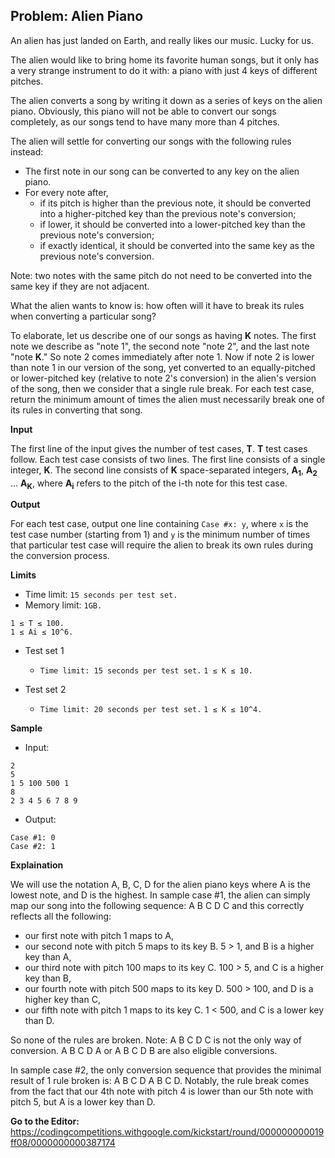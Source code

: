 ## Problem: Alien Piano

An alien has just landed on Earth, and really likes our music. Lucky for us.

The alien would like to bring home its favorite human songs, but it only has a very strange instrument to do it with: a piano with just 4 keys of different pitches.

The alien converts a song by writing it down as a series of keys on the alien piano. Obviously, this piano will not be able to convert our songs completely, as our songs tend to have many more than 4 pitches.

The alien will settle for converting our songs with the following rules instead:
- The first note in our song can be converted to any key on the alien piano.
- For every note after,
  - if its pitch is higher than the previous note, it should be converted into a higher-pitched key than the previous note's conversion;
  - if lower, it should be converted into a lower-pitched key than the previous note's conversion;
  - if exactly identical, it should be converted into the same key as the previous note's conversion.
  
Note: two notes with the same pitch do not need to be converted into the same key if they are not adjacent.

What the alien wants to know is: how often will it have to break its rules when converting a particular song?

To elaborate, let us describe one of our songs as having **K** notes. The first note we describe as "note 1", the second note "note 2", and the last note "note **K**."
So note 2 comes immediately after note 1.
Now if note 2 is lower than note 1 in our version of the song, yet converted to an equally-pitched or lower-pitched key (relative to note 2's conversion) in the alien's version of the song, then we consider that a single rule break.
For each test case, return the minimum amount of times the alien must necessarily break one of its rules in converting that song.

**Input**

The first line of the input gives the number of test cases, **T**. **T** test cases follow.
Each test case consists of two lines.
The first line consists of a single integer, **K**.
The second line consists of **K** space-separated integers, **A<sub>1</sub>**, **A<sub>2</sub>** ... **A<sub>K</sub>**, where **A<sub>i</sub>** refers to the pitch of the i-th note for this test case.

**Output**

For each test case, output one line containing `Case #x: y`, where `x` is the test case number (starting from 1) and `y` is the minimum number of times that particular test case will require the alien to break its own rules during the conversion process.

**Limits**

- Time limit: `15 seconds per test set.`
- Memory limit: `1GB.`
```
1 ≤ T ≤ 100.
1 ≤ Ai ≤ 10^6.
```

- Test set 1

  - `Time limit: 15 seconds per test set.`
`1 ≤ K ≤ 10.`

- Test set 2

  - `Time limit: 20 seconds per test set.`
`1 ≤ K ≤ 10^4.`

**Sample**

- Input:
```
2
5
1 5 100 500 1
8
2 3 4 5 6 7 8 9
```

- Output:
```
Case #1: 0
Case #2: 1
```

**Explaination**

We will use the notation A, B, C, D for the alien piano keys where A is the lowest note, and D is the highest. In sample case #1, the alien can simply map our song into the following sequence: A B C D C and this correctly reflects all the following:

* our first note with pitch 1 maps to A,
* our second note with pitch 5 maps to its key B. 5 > 1, and B is a higher key than A,
* our third note with pitch 100 maps to its key C. 100 > 5, and C is a higher key than B,
* our fourth note with pitch 500 maps to its key D. 500 > 100, and D is a higher key than C,
* our fifth note with pitch 1 maps to its key C. 1 < 500, and C is a lower key than D.

So none of the rules are broken. Note: A B C D C is not the only way of conversion. A B C D A or A B C D B are also eligible conversions.

In sample case #2, the only conversion sequence that provides the minimal result of 1 rule broken is: A B C D A B C D. Notably, the rule break comes from the fact that our 4th note with pitch 4 is lower than our 5th note with pitch 5, but A is a lower key than D.

**Go to the Editor:** <https://codingcompetitions.withgoogle.com/kickstart/round/000000000019ff08/0000000000387174>
